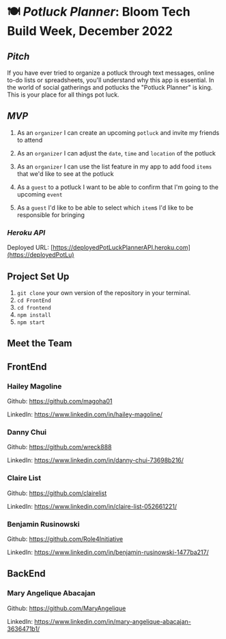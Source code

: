 # 🍽 ***Potluck Planner*: Bloom Tech Build Week, December 2022**

## *Pitch*
If you have ever tried to organize a potluck through text messages, online to-do lists or spreadsheets, you'll understand why this app is essential.   In the world of social gatherings and potlucks the "Potluck Planner" is king. This is your place for all things pot luck.


## *MVP*
1. As an `organizer` I can create an upcoming `potluck` and invite my friends to attend

2. As an `organizer` I can adjust the  `date`, `time` and `location` of the potluck

3. As an `organizer` I can use the list feature in my app to add food `items` that we'd like to see at the potluck

4. As a `guest` to a potluck I want to be able to confirm that I'm going to the upcoming `event`

5. As a `guest` I'd like to be able to select which `item`s I'd like to be responsible for bringing

### *Heroku API*

Deployed URL: [https://deployedPotLuckPlannerAPI.heroku.com](https://deployedPotLu)



## Project Set Up

 1. `git clone` your own version of the repository in your terminal. 
 2.  `cd FrontEnd` 
 3.  `cd frontend`
 4.  `npm install`
 5.  `npm start`

## **Meet the Team**

## FrontEnd

### Hailey Magoline
<!-- #### Front End React I Engineer -->

Github: https://github.com/magoha01

LinkedIn: https://www.linkedin.com/in/hailey-magoline/

### Danny Chui
<!-- #### Front End React I Engineer -->

Github: https://github.com/wreck888

LinkedIn: https://www.linkedin.com/in/danny-chui-73698b216/

### Claire List
<!-- #### Front End React I Engineer -->

Github: https://github.com/clairelist

LinkedIn: https://www.linkedin.com/in/claire-list-052661221/

### Benjamin Rusinowski
<!-- #### Front End React I Engineer -->

Github: https://github.com/Role4Initiative

LinkedIn: https://www.linkedin.com/in/benjamin-rusinowski-1477ba217/

## BackEnd

### Mary Angelique Abacajan
<!-- #### Front End React I Engineer -->

Github: https://github.com/MaryAngelique

LinkedIn: https://www.linkedin.com/in/mary-angelique-abacajan-3636471b1/

